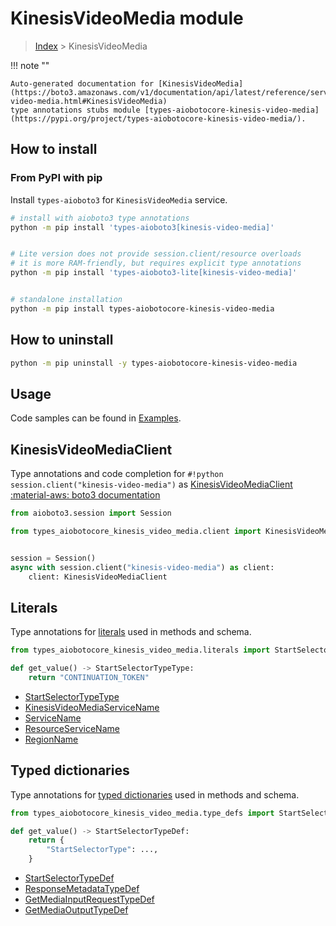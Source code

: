 # KinesisVideoMedia module

> [Index](../README.md) > KinesisVideoMedia


!!! note ""

    Auto-generated documentation for [KinesisVideoMedia](https://boto3.amazonaws.com/v1/documentation/api/latest/reference/services/kinesis-video-media.html#KinesisVideoMedia)
    type annotations stubs module [types-aiobotocore-kinesis-video-media](https://pypi.org/project/types-aiobotocore-kinesis-video-media/).

## How to install



### From PyPI with pip

Install `types-aioboto3` for `KinesisVideoMedia` service.

```bash
# install with aioboto3 type annotations
python -m pip install 'types-aioboto3[kinesis-video-media]'


# Lite version does not provide session.client/resource overloads
# it is more RAM-friendly, but requires explicit type annotations
python -m pip install 'types-aioboto3-lite[kinesis-video-media]'


# standalone installation
python -m pip install types-aiobotocore-kinesis-video-media
```



## How to uninstall

```bash
python -m pip uninstall -y types-aiobotocore-kinesis-video-media
```

## Usage

Code samples can be found in [Examples](./usage.md).

## KinesisVideoMediaClient

Type annotations and code completion for  `#!python session.client("kinesis-video-media")` as [KinesisVideoMediaClient](./client.md)
[:material-aws: boto3 documentation](https://boto3.amazonaws.com/v1/documentation/api/latest/reference/services/kinesis-video-media.html#KinesisVideoMedia.Client)

```python title="Usage example"
from aioboto3.session import Session

from types_aiobotocore_kinesis_video_media.client import KinesisVideoMediaClient


session = Session()
async with session.client("kinesis-video-media") as client:
    client: KinesisVideoMediaClient
```








## Literals

Type annotations for [literals](./literals.md) used in methods and schema.

```python title="Usage example"
from types_aiobotocore_kinesis_video_media.literals import StartSelectorTypeType

def get_value() -> StartSelectorTypeType:
    return "CONTINUATION_TOKEN"
```

- [StartSelectorTypeType](./literals.md#startselectortypetype)
- [KinesisVideoMediaServiceName](./literals.md#kinesisvideomediaservicename)
- [ServiceName](./literals.md#servicename)
- [ResourceServiceName](./literals.md#resourceservicename)
- [RegionName](./literals.md#regionname)




## Typed dictionaries

Type annotations for [typed dictionaries](./type_defs.md) used in methods and schema.

```python title="Usage example"
from types_aiobotocore_kinesis_video_media.type_defs import StartSelectorTypeDef

def get_value() -> StartSelectorTypeDef:
    return {
        "StartSelectorType": ...,
    }
```

- [StartSelectorTypeDef](./type_defs.md#startselectortypedef)
- [ResponseMetadataTypeDef](./type_defs.md#responsemetadatatypedef)
- [GetMediaInputRequestTypeDef](./type_defs.md#getmediainputrequesttypedef)
- [GetMediaOutputTypeDef](./type_defs.md#getmediaoutputtypedef)

